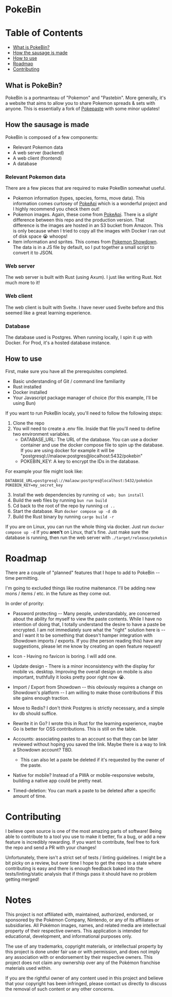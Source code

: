 # PokeBin

# Table of Contents

- [What is PokeBin?](#what-is-pokebin)
- [How the sausage is made](#how-the-sausage-is-made)
- [How to use](#how-to-use)
- [Roadmap](#roadmap)
- [Contributing](#contributing)

## What is PokeBin?
PokeBin is a portmanteau of "Pokemon" and "Pastebin". More generally, it's a website that aims
to allow you to share Pokemon spreads & sets with anyone. This is essentially a fork of [Pokepaste](https://github.com/felixphew/pokepaste)
with some minor updates!


## How the sausage is made
PokeBin is composed of a few components:
- Relevant Pokemon data
- A web server (backend)
- A web client (frontend)
- A database

### Relevant Pokemon data
There are a few pieces that are required to make PokeBin somewhat useful.

- Pokemon information (types, species, forms, move data). This information comes curtosey of [PokeApi](https://pokeapi.co/)
which is a wonderful project and I highly recommend you check them out!
- Pokemon images. Again, these come from [PokeApi](https://pokeapi.co/). There is a *slight* difference between this repo and 
the production version. That difference is the images are hosted in an S3 bucket from Amazon. This is only because when I tried to copy
all the images with Docker I ran out of disk space 😭 whoops!
- Item information and sprites. This comes from [Pokemon Showdown](https://pokemonshowdown.com/). The data is in a JS file by default, so 
I put together a small script to convert it to JSON.

### Web server
The web server is built with Rust (using Axum). I just like writing Rust. Not much more to it!

### Web client
The web client is built with Svelte. I have never used Svelte before and this seemed 
like a great learning experience.

### Database
The database used is Postgres. When running locally, I spin it up with Docker. For Prod, it's a hosted database instance.


## How to use
First, make sure you have all the prerequisites completed.
- Basic understanding of Git / command line familiarity
- Rust installed
- Docker installed
- Your Javascript package manager of choice (for this example, I'll be using Bun)


If you want to run PokeBin localy, you'll need to follow the following steps:

1. Clone the repo
2. You will need to create a .env file. Inside that file you'll need to define two environment variables.
    - DATABASE_URL: The URL of the database. You can use a docker container and use the docker compose file to spin up the database. If you are using docker for example it will be "postgresql://malaow:postgres@localhost:5432/pokebin"
    - POKEBIN_KEY: A key to encrypt the IDs in the database.

For example your file might look like:
```
DATABASE_URL=postgresql://malaow:postgres@localhost:5432/pokebin
POKEBIN_KEY=my_secret_key
```
3. Install the web dependencies by running `cd web; bun install`
4. Build the web files by running `bun run build`
5. Cd back to the root of the repo by running `cd ..`
6. Start the database. Run `docker compose up -d db`
7. Build the Rust binary by running `cargo build -r`

If you are on Linux, you can run the whole thing via docker. Just run `docker compose up -d`
If you **aren't** on Linux, that's fine. Just make sure the database is running, then run the web server with `./target/release/pokebin`

# Roadmap
There are a couple of "planned" features that I hope to add to PokeBin -- time permitting.

I'm going to excluded things like routine maitenance. I'll be adding new mons / items / etc. in the future as they come out.

In order of prority:

- Password protecting -- Many people, understandably, are concerned about the ability for myself to view the paste contents.
While I have no intention of doing that, I totally understand the desire to have a paste be encrypted. I am not immediately sure
what the "right" solution here is -- and I want it to be something that doesn't hamper integration with Showdown imports / exports.
If you (the person reading this) have any suggestions, please let me know by creating an open feature request!

- Icon - Having no favicon is boring. I will add one.

- Update design - There is a minor inconsistency with the display for mobile vs. desktop. Improving the overall design on mobile
is also important, truthfully it looks pretty poor right now 😭.

- Import / Export from Showdown -- this obviously requires a change on Showdown's platform -- I am willing to make those contributions if this site gains enough traction.

- Move to Redis? I don't think Postgres is strictly necessary, and a simple kv db should suffice.

- Rewrite it in Go? I wrote this in Rust for the learning experience, maybe Go is better for OSS contributions. This is still on the table.

- Accounts: associating pastes to an account so that they can be later reviewed without hoping you saved the link. Maybe there is a way to link a Showdown account? TBD.
    - This can also let a paste be deleted if it's requested by the owner of the paste.

- Native for mobile? Instead of a PWA or mobile-responsive website, building a native app could be pretty neat.

- Timed-deletion: You can mark a paste to be deleted after a specific amount of time.


# Contributing
I believe open source is one of the most amazing parts of software! Being able to contribute to a tool you use to make it better, fix a bug, or add a new feature is incredibly rewarding.
If you want to contribute, feel free to fork the repo and send a PR with your changes!

Unfortunately, there isn't a strict set of tests / linting guidelines. I might be a bit picky on a review, but over time I hope to get the repo to a state where 
contributing is easy and there is enough feedback baked into the tests/linting/static analysis that if things pass it should have no problem getting merged!

# Notes
This project is not affiliated with, maintained, authorized, endorsed, or sponsored by the Pokémon Company, Nintendo, or any of its affiliates or subsidiaries.
All Pokémon images, names, and related media are intellectual property of their respective owners. This application is intended for educational, development,
and informational purposes only.

The use of any trademarks, copyright materials, or intellectual property by this project is done under fair use or with permission, and does not imply
any association with or endorsement by their respective owners. This project does not claim any ownership over any of the Pokémon franchise materials used within.

If you are the rightful owner of any content used in this project and believe that your copyright has been infringed, please contact us directly
to discuss the removal of such content or any other concerns.
